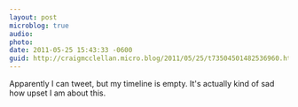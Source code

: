 ```yaml
---
layout: post
microblog: true
audio: 
photo: 
date: 2011-05-25 15:43:33 -0600
guid: http://craigmcclellan.micro.blog/2011/05/25/t73504501482536960.html
---
```

Apparently I can tweet, but my timeline is empty.  It's actually kind of sad how upset I am about this.
